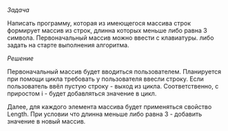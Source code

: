 *Задача*

Написать программу, которая из имеющегося массива строк формирует массив из строк, длинна которых меньше либо равна 3 символа. 
Первоначальный массив можно ввести с клавиатуры. либо задать на старте выполнения алгоритма.

*Решение*

Первоначальный массив будет вводиться пользователем.
Планируется при помощи цикла требовать у пользователя ввесли строку. Если пользователь ввёл пустую строку - выход из цикла.
Соответственно, с приростом i - будет добавляться значение в цикл.

Далее, для каждого элемента массива будет применяться свойство Length. При условии что длинна меньше либо равна 3 - добавить значение в новый массив.